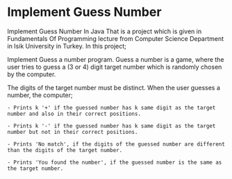 # Implement Guess Number
Implement Guess Number In Java 
That is a project which is given in Fundamentals Of Programming lecture from Computer Science Department in Isik University in Turkey. 
In this project;
  
  Implement Guess a number program. Guess a number is a game, where the user tries to guess a (3 or 4) digit target number which is randomly chosen by the computer.
  
  The digits of the target number must be distinct. When the user guesses a number, the computer;
    
    
    - Prints k '+' if the guessed number has k same digit as the target number and also in their correct positions.
    
    - Prints k '-' if the guessed number has k same digit as the target number but not in their correct positions.
    
    - Prints 'No match', if the digits of the guessed number are different than the digits of the target number.
    
    - Prints 'You found the number', if the guessed number is the same as the target number.
